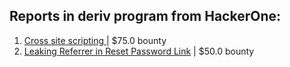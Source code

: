 ## Reports in deriv program from HackerOne:
1. [Cross site scripting ](https://hackerone.com/reports/158757) | $75.0 bounty
2. [Leaking Referrer in Reset Password Link](https://hackerone.com/reports/297198) | $50.0 bounty